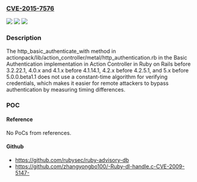 ### [CVE-2015-7576](https://cve.mitre.org/cgi-bin/cvename.cgi?name=CVE-2015-7576)
![](https://img.shields.io/static/v1?label=Product&message=n%2Fa&color=blue)
![](https://img.shields.io/static/v1?label=Version&message=n%2Fa&color=blue)
![](https://img.shields.io/static/v1?label=Vulnerability&message=n%2Fa&color=brighgreen)

### Description

The http_basic_authenticate_with method in actionpack/lib/action_controller/metal/http_authentication.rb in the Basic Authentication implementation in Action Controller in Ruby on Rails before 3.2.22.1, 4.0.x and 4.1.x before 4.1.14.1, 4.2.x before 4.2.5.1, and 5.x before 5.0.0.beta1.1 does not use a constant-time algorithm for verifying credentials, which makes it easier for remote attackers to bypass authentication by measuring timing differences.

### POC

#### Reference
No PoCs from references.

#### Github
- https://github.com/rubysec/ruby-advisory-db
- https://github.com/zhangyongbo100/-Ruby-dl-handle.c-CVE-2009-5147-


